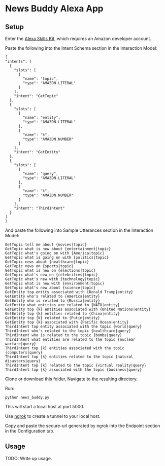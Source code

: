 # News Buddy Alexa App

## Setup

Enter the [Alexa Skills Kit](https://developer.amazon.com/edw/home.html#/skills "Amazon's Alexa Skills Kit"), which requires an Amazon developer account.

Paste the following into the Intent Schema section in the Interaction Model:
    
  ```
  {
  "intents": [
    {
      "slots": [
        {
          "name": "topic",
          "type": "AMAZON.LITERAL"
        }
      ],
      "intent": "GetTopic"
    },
    {
      "slots": [
        {
          "name": "entity",
          "type": "AMAZON.LITERAL"
        },
        {
          "name": "k",
          "type": "AMAZON.NUMBER"
        }
      ],
      "intent": "GetEntity"
    },
    {
      "slots": [
        {
          "name": "query",
          "type": "AMAZON.LITERAL"
        },
        {
          "name": "k",
          "type": "AMAZON.NUMBER"
        }
      ],
      "intent": "ThirdIntent"
    }
  ]
} 
  ```
  
  And paste the following into Sample Utterances section in the Interaction Model:
  ```
  GetTopic tell me about {movies|topic}
  GetTopic what is new about {entertainment|topic}
  GetTopic what's going on with {America|topic}
  GetTopic what is going on with {politics|topic}
  GetTopic news about {healthcare|topic}
  GetTopic news on {sports|topic}
  GetTopic what is new on {elections|topic}
  GetTopic what's new on {celebrities|topic}
  GetTopic what's new with {technology|topic}
  GetTopic what is new with {environment|topic}
  GetTopic what's new about {science|topic}
  GetEntity top entity associated with {Donald Trump|entity}
  GetEntity who's related to {America|entity}
  GetEntity who is related to {Russia|entity}
  GetEntity what entities are related to {NATO|entity}
  GetEntity top {k} entities associated with {United Nations|entity}
  GetEntity top {k} entities related to {China|entity}
  GetEntity top {k} related to {Putin|entity}
  GetEntity top {k} associated with {Pacific Ocean|entity}
  ThirdIntent top entity associated with the topic {world|query}
  ThirdIntent who's related to the topic {healthcare|query}
  ThirdIntent who is related to the topic {bombs|query}
  ThirdIntent what entities are related to the topic {nuclear warfare|query}
  ThirdIntent top {k} entities associated with the topic {computers|query}
  ThirdIntent top {k} entities related to the topic {natural disasters|query}
  ThirdIntent top {k} related to the topic {virtual reality|query}
  ThirdIntent top {k} associated with the topic {business|query}
  ```
  
  Clone or download this folder. Navigate to the resulting directory.
  
  Run:
  ```
  python news_buddy.py
  ```
  
  This will start a local host at port 5000.
  
  Use [ngrok](https://ngrok.com/ "ngrok information and download page") to create a tunnel to your local host.
  
  Copy and paste the secure-url generated by ngrok into the Endpoint section in the Configuration tab.

  
## Usage

TODO: Write up usage.
